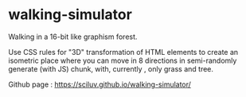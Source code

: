 # walking-simulator

Walking in a 16-bit like graphism forest.

Use CSS rules for "3D" transformation of HTML elements to create an isometric place where you can move in 8 directions in semi-randomly generate (with JS) chunk, with,
currently , only grass and tree.

Github page : https://sciluv.github.io/walking-simulator/
